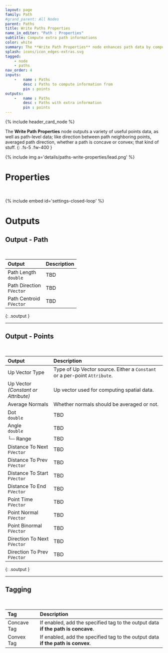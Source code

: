 ```yaml
---
layout: page
family: Path
#grand_parent: All Nodes
parent: Paths
title: Write Paths Properties
name_in_editor: "Path : Properties"
subtitle: Compute extra path informations
color: white
summary: The **Write Path Properties** node enhances path data by computing both point-level details (e.g., distances, normals, and directions) and path-level attributes like averaged direction, convexity, centroids, and additional spatial insights.
splash: icons/icon_edges-extras.svg
tagged: 
    - node
    - paths
nav_order: 4
inputs:
    -   name : Paths
        desc : Paths to compute information from
        pin : points
outputs:
    -   name : Paths
        desc : Paths with extra information
        pin : points
---
```


{% include header_card_node %}

The **Write Path Properties** node outputs a variety of useful points data, as well as path-level data; like direction between path neighboring points, averaged path direction, whether a path is concave or convex; that kind of stuff.
{: .fs-5 .fw-400 } 

{% include img a='details/paths-write-properties/lead.png' %}

# Properties
<br>

{% include embed id='settings-closed-loop' %}

# Outputs
## Output - Path
<br>

| Output       | Description          |
|:-------------|:------------------|
| <span class="eout">Path Length</span><br>`double` | TBD |
| <span class="eout">Path Direction</span><br>`FVector` | TBD |
| <span class="eout">Path Centroid</span><br>`FVector` | TBD |
{: .soutput }

---
## Output - Points
<br>

| Output       | Description          |
|:-------------|:------------------|
| Up Vector Type | Type of Up Vector source. Either a `Constant` or a per-point `Attribute`. |
| Up Vector <br>*(Constant or Attribute)* | Up vector used for computing spatial data. |
| Average Normals | Whether normals should be averaged or not. |
| <span class="eout">Dot</span><br>`double` | TBD |
| <span class="eout">Angle</span><br>`double` | TBD |
| └─ Range | TBD |
| <span class="eout">Distance To Next</span><br>`FVector` | TBD |
| <span class="eout">Distance To Prev</span><br>`FVector` | TBD |
| <span class="eout">Distance To Start</span><br>`FVector` | TBD |
| <span class="eout">Distance To End</span><br>`FVector` | TBD |
| <span class="eout">Point Time</span><br>`FVector` | TBD |
| <span class="eout">Point Normal</span><br>`FVector` | TBD |
| <span class="eout">Point Binormal</span><br>`FVector` | TBD |
| <span class="eout">Direction To Next</span><br>`FVector` | TBD |
| <span class="eout">Direction To Prev</span><br>`FVector` | TBD |
{: .soutput }

---
## Tagging
<br>

| Tag       | Description          |
|:-------------|:------------------|
| <span class="etag">Concave Tag</span>     | If enabled, add the specified tag to the output data **if the path is concave**. |
| <span class="etag">Convex Tag</span>     | If enabled, add the specified tag to the output data **if the path is convex**. |